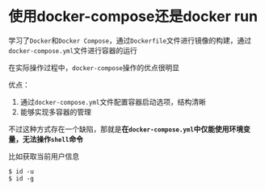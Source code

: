 
# 使用docker-compose还是docker run

学习了`Docker`和`Docker Compose`，通过`Dockerfile`文件进行镜像的构建，通过`docker-compose.yml`文件进行容器的运行

在实际操作过程中，`docker-compose`操作的优点很明显

优点：

1. 通过`docker-compose.yml`文件配置容器启动选项，结构清晰
2. 能够实现多容器的管理

不过这种方式存在一个缺陷，那就是**在`docker-compose.yml`中仅能使用环境变量，无法操作`shell`命令**

比如获取当前用户信息

```
$ id -u
$ id -g
```